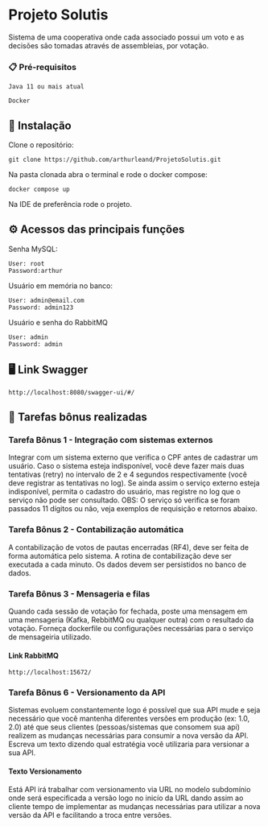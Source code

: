 # Projeto Solutis
Sistema de uma cooperativa onde cada associado possui um voto e as decisões são tomadas através de assembleias, por votação.
### 📋 Pré-requisitos
```
Java 11 ou mais atual
```
```
Docker
```
## 🔧 Instalação
Clone o repositório:
```
git clone https://github.com/arthurleand/ProjetoSolutis.git
```
Na pasta clonada abra o terminal e rode o docker compose:
```
docker compose up
```
Na IDE de preferência rode o projeto.

## ⚙️ Acessos das principais funções
Senha MySQL:
```
User: root
Password:arthur
```
Usuário em memória no banco:
```
User: admin@email.com
Password: admin123
```
Usuário e senha do RabbitMQ
```
User: admin
Password: admin
```
## 🖥️ Link Swagger
```
http://localhost:8080/swagger-ui/#/
```
## 📃 Tarefas bônus realizadas 
### Tarefa Bônus 1 - Integração com sistemas externos 
Integrar com um sistema externo que verifica o CPF antes de cadastrar um usuário. Caso o sistema esteja indisponível, você deve fazer mais duas tentativas (retry) no intervalo de 2 e 4 segundos respectivamente (você deve registrar as tentativas no log). Se ainda assim o serviço externo esteja indisponível, permita o cadastro do usuário, mas registre no log que o serviço não pode ser consultado. OBS: O serviço só verifica se foram passados 11 dígitos ou não, veja exemplos de requisição e retornos abaixo.
### Tarefa Bônus 2 - Contabilização automática 
A contabilização de votos de pautas encerradas (RF4), deve ser feita de forma automática pelo sistema. A rotina de contabilização deve ser executada a cada minuto. Os dados devem ser persistidos no banco de dados.
### Tarefa Bônus 3 - Mensageria e filas 
Quando cada sessão de votação for fechada, poste uma mensagem em uma mensageria (Kafka, RebbitMQ ou qualquer outra) com o resultado da votação. Forneça dockerfile ou configurações necessárias para o serviço de mensageiria utilizado.
#### Link RabbitMQ
```
http://localhost:15672/
```
### Tarefa Bônus 6 - Versionamento da API 
Sistemas evoluem constantemente logo é possível que sua API mude e seja necessário que você mantenha diferentes versões em produção (ex: 1.0, 2.0) até que seus clientes (pessoas/sistemas que consomem sua api) realizem as mudanças necessárias para consumir a nova versão da API. Escreva um texto dizendo qual estratégia você utilizaria para versionar a sua API.

#### Texto Versionamento 
Está API irá trabalhar com versionamento via URL no modelo subdomínio onde será especificada a versão logo no inicío da URL dando assim ao cliente tempo de implementar as mudanças necessárias para utilizar a nova versão da API e facilitando a troca entre versões. 

